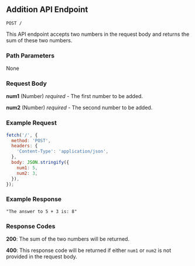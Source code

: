 ## Addition API Endpoint

```
POST /
```

This API endpoint accepts two numbers in the request body and returns the sum of these two numbers.

### Path Parameters

None

### Request Body

**num1** (Number) *required* - The first number to be added.

**num2** (Number) *required* - The second number to be added.

### Example Request

```javascript
fetch('/', {
  method: 'POST',
  headers: {
    'Content-Type': 'application/json',
  },
  body: JSON.stringify({
    num1: 5,
    num2: 3,
  }),
});
```

### Example Response

```
"The answer to 5 + 3 is: 8"
```

### Response Codes

**200**: The sum of the two numbers will be returned.

**400**: This response code will be returned if either `num1` or `num2` is not provided in the request body.

<br />

